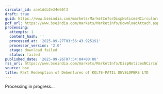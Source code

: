 ```yaml
---
circular_id: aae1ddb2e34e66f3
draft: true
guid: https://www.bseindia.com/markets/MarketInfo/DispNoticesNCirculars.aspx?Noticeid={DF727473-BBAC-41B4-9D27-737E370C64FA}&noticeno=20250926-11&dt=09/26/2025&icount=11&totcount=76&flag=0
pdf_url: https://www.bseindia.com/markets/MarketInfo/DownloadAttach.aspx?id=20250926-11&attachedId=
processing:
  attempts: 1
  content_hash: ''
  processed_at: '2025-09-27T03:56:43.925191'
  processor_version: '2.0'
  stage: download_failed
  status: failed
published_date: '2025-09-26T07:54:04+00:00'
rss_url: https://www.bseindia.com/markets/MarketInfo/DispNoticesNCirculars.aspx?Noticeid={DF727473-BBAC-41B4-9D27-737E370C64FA}&noticeno=20250926-11&dt=09/26/2025&icount=11&totcount=76&flag=0
source: bse
title: Part Redemption of Debentures of KOLTE-PATIL DEVELOPERS LTD
---
```


Processing in progress...